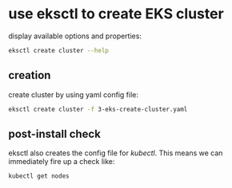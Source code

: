 # use eksctl to create EKS cluster

display available options and properties:

```bash
eksctl create cluster --help
```

## creation

create cluster by using yaml config file:

```bash
eksctl create cluster -f 3-eks-create-cluster.yaml
```

## post-install check

eksctl also creates the config file for _kubectl_. This means we can immediately fire up a check like:

```
kubectl get nodes
```
